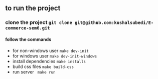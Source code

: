 ## to run the project 

### clone the project ``` git clone git@github.com:kushalsubedi/E-commerce-sem6.git ```

#### follow the commands 
- for non-windows user
```make dev-init```
- for windows user 
``` make dev-init-windows ```
- install dependencies 
``` make installs ```
- build css files 
``` make build-css ```
- run server 
``` make run```


